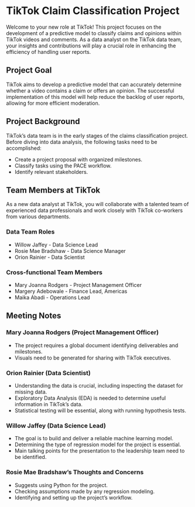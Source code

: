 # TikTok Claim Classification Project

Welcome to your new role at TikTok! This project focuses on the development of a predictive model to classify claims and opinions within TikTok videos and comments. As a data analyst on the TikTok data team, your insights and contributions will play a crucial role in enhancing the efficiency of handling user reports.

## Project Goal

TikTok aims to develop a predictive model that can accurately determine whether a video contains a claim or offers an opinion. The successful implementation of this model will help reduce the backlog of user reports, allowing for more efficient moderation.

## Project Background

TikTok’s data team is in the early stages of the claims classification project. Before diving into data analysis, the following tasks need to be accomplished:

- Create a project proposal with organized milestones.
- Classify tasks using the PACE workflow.
- Identify relevant stakeholders.

## Team Members at TikTok

As a new data analyst at TikTok, you will collaborate with a talented team of experienced data professionals and work closely with TikTok co-workers from various departments.

### Data Team Roles
- Willow Jaffey - Data Science Lead
- Rosie Mae Bradshaw - Data Science Manager
- Orion Rainier - Data Scientist

### Cross-functional Team Members
- Mary Joanna Rodgers - Project Management Officer
- Margery Adebowale - Finance Lead, Americas
- Maika Abadi - Operations Lead

## Meeting Notes

### Mary Joanna Rodgers (Project Management Officer)
- The project requires a global document identifying deliverables and milestones.
- Visuals need to be generated for sharing with TikTok executives.

### Orion Rainier (Data Scientist)
- Understanding the data is crucial, including inspecting the dataset for missing data.
- Exploratory Data Analysis (EDA) is needed to determine useful information in TikTok’s data.
- Statistical testing will be essential, along with running hypothesis tests.

### Willow Jaffey (Data Science Lead)
- The goal is to build and deliver a reliable machine learning model.
- Determining the type of regression model for the project is essential.
- Main talking points for the presentation to the leadership team need to be identified.

### Rosie Mae Bradshaw’s Thoughts and Concerns
- Suggests using Python for the project.
- Checking assumptions made by any regression modeling.
- Identifying and setting up the project’s workflow.